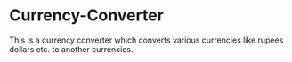 # Currency-Converter
This is a currency converter which converts various currencies like rupees dollars etc. to another currencies.
